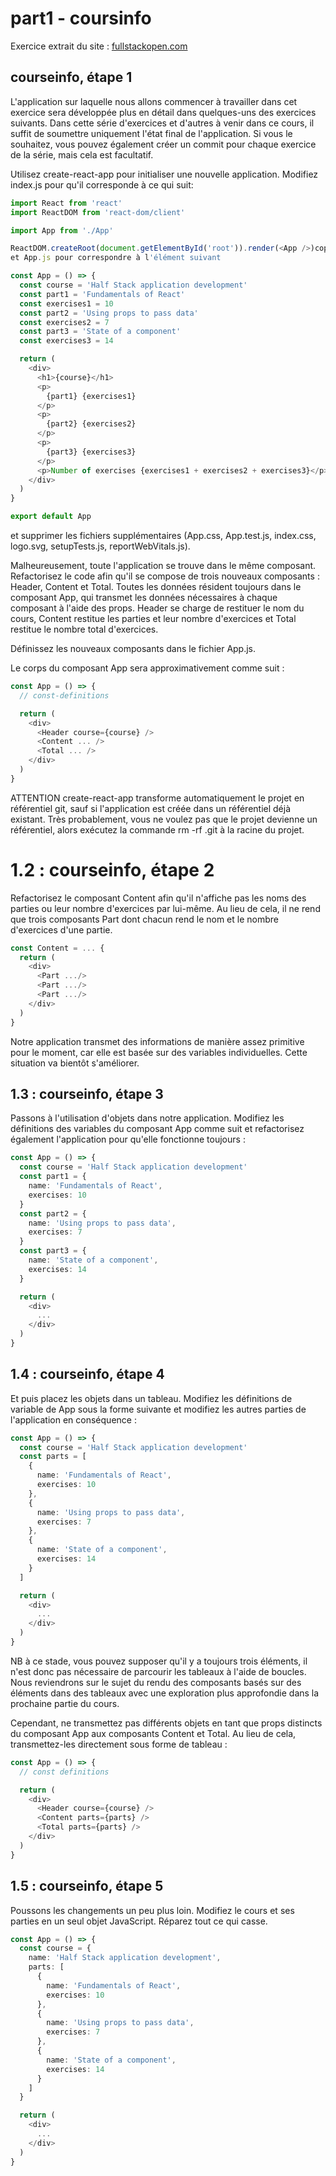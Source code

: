 # part1 - coursinfo

Exercice extrait du site : [fullstackopen.com](fullstackopen.com/fr/)

## courseinfo, étape 1

L'application sur laquelle nous allons commencer à travailler dans cet exercice sera développée plus en détail dans quelques-uns des exercices suivants. Dans cette série d'exercices et d'autres à venir dans ce cours, il suffit de soumettre uniquement l'état final de l'application. Si vous le souhaitez, vous pouvez également créer un commit pour chaque exercice de la série, mais cela est facultatif.

Utilisez create-react-app pour initialiser une nouvelle application. Modifiez index.js pour qu'il corresponde à ce qui suit:

```typescript
import React from 'react'
import ReactDOM from 'react-dom/client'

import App from './App'

ReactDOM.createRoot(document.getElementById('root')).render(<App />)copy
et App.js pour correspondre à l'élément suivant

const App = () => {
  const course = 'Half Stack application development'
  const part1 = 'Fundamentals of React'
  const exercises1 = 10
  const part2 = 'Using props to pass data'
  const exercises2 = 7
  const part3 = 'State of a component'
  const exercises3 = 14

  return (
    <div>
      <h1>{course}</h1>
      <p>
        {part1} {exercises1}
      </p>
      <p>
        {part2} {exercises2}
      </p>
      <p>
        {part3} {exercises3}
      </p>
      <p>Number of exercises {exercises1 + exercises2 + exercises3}</p>
    </div>
  )
}

export default App
```

et supprimer les fichiers supplémentaires (App.css, App.test.js, index.css, logo.svg, setupTests.js, reportWebVitals.js).

Malheureusement, toute l'application se trouve dans le même composant. Refactorisez le code afin qu'il se compose de trois nouveaux composants : Header, Content et Total. Toutes les données résident toujours dans le composant App, qui transmet les données nécessaires à chaque composant à l'aide des props. Header se charge de restituer le nom du cours, Content restitue les parties et leur nombre d'exercices et Total restitue le nombre total d'exercices.

Définissez les nouveaux composants dans le fichier App.js.

Le corps du composant App sera approximativement comme suit :

```typescript
const App = () => {
  // const-definitions

  return (
    <div>
      <Header course={course} />
      <Content ... />
      <Total ... />
    </div>
  )
}
```

ATTENTION create-react-app transforme automatiquement le projet en référentiel git, sauf si l'application est créée dans un référentiel déjà existant. Très probablement, vous ne voulez pas que le projet devienne un référentiel, alors exécutez la commande rm -rf .git à la racine du projet.

# 1.2 : courseinfo, étape 2
Refactorisez le composant Content afin qu'il n'affiche pas les noms des parties ou leur nombre d'exercices par lui-même. Au lieu de cela, il ne rend que trois composants Part dont chacun rend le nom et le nombre d'exercices d'une partie.

```typescript
const Content = ... {
  return (
    <div>
      <Part .../>
      <Part .../>
      <Part .../>
    </div>
  )
}
```

Notre application transmet des informations de manière assez primitive pour le moment, car elle est basée sur des variables individuelles. Cette situation va bientôt s'améliorer.

## 1.3 : courseinfo, étape 3
Passons à l'utilisation d'objets dans notre application. Modifiez les définitions des variables du composant App comme suit et refactorisez également l'application pour qu'elle fonctionne toujours :

```typescript
const App = () => {
  const course = 'Half Stack application development'
  const part1 = {
    name: 'Fundamentals of React',
    exercises: 10
  }
  const part2 = {
    name: 'Using props to pass data',
    exercises: 7
  }
  const part3 = {
    name: 'State of a component',
    exercises: 14
  }

  return (
    <div>
      ...
    </div>
  )
}
```


## 1.4 : courseinfo, étape 4
Et puis placez les objets dans un tableau. Modifiez les définitions de variable de App sous la forme suivante et modifiez les autres parties de l'application en conséquence :

```typescript
const App = () => {
  const course = 'Half Stack application development'
  const parts = [
    {
      name: 'Fundamentals of React',
      exercises: 10
    },
    {
      name: 'Using props to pass data',
      exercises: 7
    },
    {
      name: 'State of a component',
      exercises: 14
    }
  ]

  return (
    <div>
      ...
    </div>
  )
}
```

NB à ce stade, vous pouvez supposer qu'il y a toujours trois éléments, il n'est donc pas nécessaire de parcourir les tableaux à l'aide de boucles. Nous reviendrons sur le sujet du rendu des composants basés sur des éléments dans des tableaux avec une exploration plus approfondie dans la prochaine partie du cours.

Cependant, ne transmettez pas différents objets en tant que props distincts du composant App aux composants Content et Total. Au lieu de cela, transmettez-les directement sous forme de tableau :

```typescript
const App = () => {
  // const definitions

  return (
    <div>
      <Header course={course} />
      <Content parts={parts} />
      <Total parts={parts} />
    </div>
  )
}
```

## 1.5 : courseinfo, étape 5
Poussons les changements un peu plus loin. Modifiez le cours et ses parties en un seul objet JavaScript. Réparez tout ce qui casse.

```typescript
const App = () => {
  const course = {
    name: 'Half Stack application development',
    parts: [
      {
        name: 'Fundamentals of React',
        exercises: 10
      },
      {
        name: 'Using props to pass data',
        exercises: 7
      },
      {
        name: 'State of a component',
        exercises: 14
      }
    ]
  }

  return (
    <div>
      ...
    </div>
  )
}
```